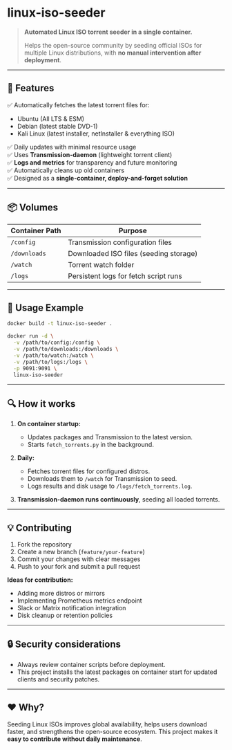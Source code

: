 # linux-iso-seeder

> **Automated Linux ISO torrent seeder in a single container.**
>
> Helps the open-source community by seeding official ISOs for multiple Linux distributions, with **no manual intervention after deployment**.

---

## 🚀 **Features**

✅ Automatically fetches the latest torrent files for:

- Ubuntu (All LTS & ESM)
- Debian (latest stable DVD-1)
- Kali Linux (latest installer, netInstaller & everything ISO)

✅ Daily updates with minimal resource usage  
✅ Uses **Transmission-daemon** (lightweight torrent client)  
✅ **Logs and metrics** for transparency and future monitoring  
✅ Automatically cleans up old containers  
✅ Designed as a **single-container, deploy-and-forget solution**

---

## 📦 **Volumes**

| Container Path | Purpose |
|---|---|
| `/config` | Transmission configuration files |
| `/downloads` | Downloaded ISO files (seeding storage) |
| `/watch` | Torrent watch folder |
| `/logs` | Persistent logs for fetch script runs |

---

## 📝 **Usage Example**

```bash
docker build -t linux-iso-seeder .

docker run -d \
  -v /path/to/config:/config \
  -v /path/to/downloads:/downloads \
  -v /path/to/watch:/watch \
  -v /path/to/logs:/logs \
  -p 9091:9091 \
  linux-iso-seeder
```

---

## 🔍 **How it works**

1. **On container startup:**
   - Updates packages and Transmission to the latest version.
   - Starts `fetch_torrents.py` in the background.

2. **Daily:**
   - Fetches torrent files for configured distros.
   - Downloads them to `/watch` for Transmission to seed.
   - Logs results and disk usage to `/logs/fetch_torrents.log`.

3. **Transmission-daemon runs continuously**, seeding all loaded torrents.

---

## 💡 **Contributing**

1. Fork the repository  
2. Create a new branch (`feature/your-feature`)  
3. Commit your changes with clear messages  
4. Push to your fork and submit a pull request

**Ideas for contribution:**

- Adding more distros or mirrors  
- Implementing Prometheus metrics endpoint  
- Slack or Matrix notification integration  
- Disk cleanup or retention policies

---

## 🔒 **Security considerations**

- Always review container scripts before deployment.  
- This project installs the latest packages on container start for updated clients and security patches.

---

## ❤️ **Why?**

Seeding Linux ISOs improves global availability, helps users download faster, and strengthens the open-source ecosystem. This project makes it **easy to contribute without daily maintenance**.

